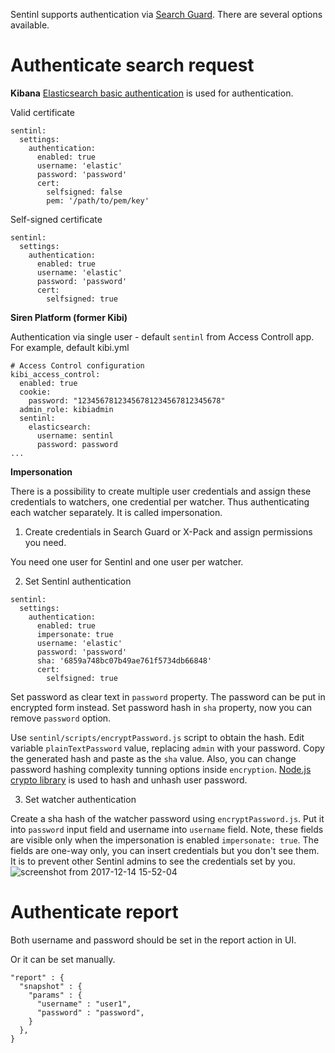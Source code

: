 Sentinl supports authentication via [Search Guard](https://github.com/floragunncom/search-guard). There are several options available.

# Authenticate search request

**Kibana**
[Elasticsearch basic authentication](https://www.elastic.co/guide/en/elasticsearch/client/javascript-api/current/auth-reference.html) is used for authentication. 

Valid certificate
```
sentinl:
  settings:
    authentication:
      enabled: true 
      username: 'elastic'
      password: 'password'
      cert:
        selfsigned: false
        pem: '/path/to/pem/key'
```

Self-signed certificate
```
sentinl:
  settings:
    authentication:
      enabled: true 
      username: 'elastic'
      password: 'password'
      cert:
        selfsigned: true
```

**Siren Platform (former Kibi)**

Authentication via single user - default `sentinl` from Access Controll app. For example, default kibi.yml
```
# Access Control configuration
kibi_access_control:
  enabled: true
  cookie:
    password: "12345678123456781234567812345678"
  admin_role: kibiadmin
  sentinl:
    elasticsearch:
      username: sentinl
      password: password
...
```

**Impersonation**

There is a possibility to create multiple user credentials and assign these credentials to watchers, one credential per watcher. Thus authenticating each watcher separately. It is called impersonation. 

1. Create credentials in Search Guard or X-Pack and assign permissions you need.

You need one user for Sentinl and one user per watcher.

2. Set Sentinl authentication
```
sentinl:
  settings:
    authentication:
      enabled: true 
      impersonate: true
      username: 'elastic'
      password: 'password'
      sha: '6859a748bc07b49ae761f5734db66848'
      cert:
        selfsigned: true
```

Set password as clear text in `password` property. The password can be put in encrypted form instead. Set password hash in `sha` property, now you can remove `password` option. 

Use `sentinl/scripts/encryptPassword.js` script to obtain the hash. Edit variable `plainTextPassword` value, replacing `admin` with your password. Copy the generated hash and paste as the `sha` value. Also, you can change password hashing complexity tunning options inside `encryption`. [Node.js crypto library](https://nodejs.org/api/crypto.html) is used to hash and unhash user password.

3. Set watcher authentication 

Create a sha hash of the watcher password using `encryptPassword.js`. Put it into `password` input field and username into `username` field. Note, these fields are visible only when the impersonation is enabled `impersonate: true`. The fields are one-way only, you can insert credentials but you don't see them. It is to prevent other Sentinl admins to see the credentials set by you.  
![screenshot from 2017-12-14 15-52-04](https://user-images.githubusercontent.com/5389745/33998197-20f662b6-e0e7-11e7-8201-d22ec9937960.png)


# Authenticate report

Both username and password should be set in the report action in UI. 

Or it can be set manually.
```
"report" : {
  "snapshot" : {
    "params" : {
      "username" : "user1",
      "password" : "password",
    }
  },
}
```
